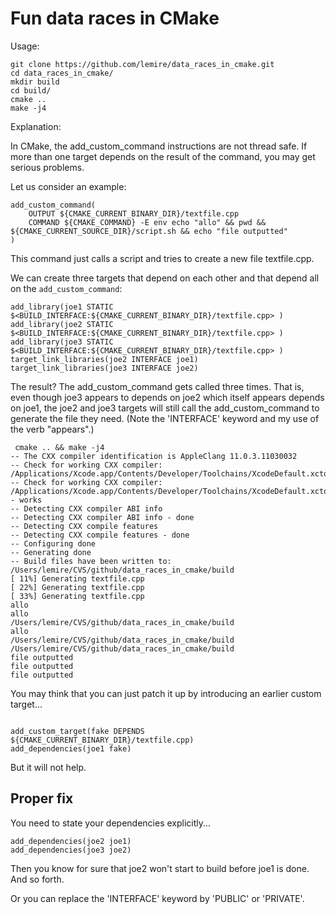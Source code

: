 # Fun data races in CMake

Usage:


```
git clone https://github.com/lemire/data_races_in_cmake.git
cd data_races_in_cmake/
mkdir build
cd build/
cmake ..
make -j4
```

Explanation:

In CMake, the add_custom_command instructions are not thread safe. If more than one target depends on the result of the command, you may get serious problems.

Let us consider an example:

```
add_custom_command(
    OUTPUT ${CMAKE_CURRENT_BINARY_DIR}/textfile.cpp
    COMMAND ${CMAKE_COMMAND} -E env echo "allo" && pwd && ${CMAKE_CURRENT_SOURCE_DIR}/script.sh && echo "file outputted"
)
```

This command just calls a script and tries to create a new file textfile.cpp.

We can create three targets that depend on each other and that depend all on the `add_custom_command`:

```
add_library(joe1 STATIC $<BUILD_INTERFACE:${CMAKE_CURRENT_BINARY_DIR}/textfile.cpp> )
add_library(joe2 STATIC $<BUILD_INTERFACE:${CMAKE_CURRENT_BINARY_DIR}/textfile.cpp> )
add_library(joe3 STATIC $<BUILD_INTERFACE:${CMAKE_CURRENT_BINARY_DIR}/textfile.cpp> )
target_link_libraries(joe2 INTERFACE joe1)
target_link_libraries(joe3 INTERFACE joe2)
```

The result? The add_custom_command gets called three times. That is, even though joe3 appears to depends on joe2 which itself appears depends on joe1, the joe2 and joe3 targets will still call the add_custom_command to generate the file they need. (Note the 'INTERFACE' keyword and my use of the verb "appears".)

```
 cmake .. && make -j4
-- The CXX compiler identification is AppleClang 11.0.3.11030032
-- Check for working CXX compiler: /Applications/Xcode.app/Contents/Developer/Toolchains/XcodeDefault.xctoolchain/usr/bin/c++
-- Check for working CXX compiler: /Applications/Xcode.app/Contents/Developer/Toolchains/XcodeDefault.xctoolchain/usr/bin/c++ - works
-- Detecting CXX compiler ABI info
-- Detecting CXX compiler ABI info - done
-- Detecting CXX compile features
-- Detecting CXX compile features - done
-- Configuring done
-- Generating done
-- Build files have been written to: /Users/lemire/CVS/github/data_races_in_cmake/build
[ 11%] Generating textfile.cpp
[ 22%] Generating textfile.cpp
[ 33%] Generating textfile.cpp
allo
allo
/Users/lemire/CVS/github/data_races_in_cmake/build
allo
/Users/lemire/CVS/github/data_races_in_cmake/build
/Users/lemire/CVS/github/data_races_in_cmake/build
file outputted
file outputted
file outputted
```




You may think that you can just patch it up by introducing an earlier custom target...

```

add_custom_target(fake DEPENDS ${CMAKE_CURRENT_BINARY_DIR}/textfile.cpp)
add_dependencies(joe1 fake)
```

But it will not help.


## Proper fix

You need to state your dependencies explicitly...
```
add_dependencies(joe2 joe1)
add_dependencies(joe3 joe2)
```

Then you know for sure that joe2 won't start to build before joe1 is done. And so forth.

Or you can replace the 'INTERFACE' keyword by 'PUBLIC' or 'PRIVATE'.
